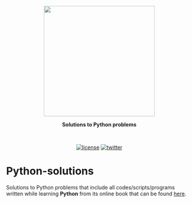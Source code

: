 <p align=center>
  <img height="300px" src="https://github.com/aurimas13/Python-solutions/blob/main/public/images/python.png"/>
</p>

<p align="center" > <b>Solutions to Python problems </b> </p>
<br>
<p align=center>
  <a href="https://github.com/aurimas13/Road-App/blob/main/LICENSE"><img alt="license" src="https://img.shields.io/npm/l/express"></a>
  <a href="https://twitter.com/aanausedas"><img alt="twitter" src="https://img.shields.io/twitter/follow/aanausedas?style=social"/></a>
</p>

# Python-solutions

<!-- While being a Research Engineer at Vilnius University (VU) I worked on computing, bioinformatics and ML projects, of which the one I worked on involved analysis of scRNA by writing codes, analyses and scripting with mainly Python and a bit C++.
 -->
 
Solutions to Python problems that include all codes/scripts/programs written while learning **Python** from its online book that can be found [here](https://learnpythonthehardway.org/).
 
